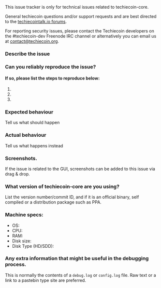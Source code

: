 <!--- Remove sections that do not apply -->

This issue tracker is only for technical issues related to techiecoin-core.

General techiecoin questions and/or support requests and are best directed to the [techiecointalk.io forums](https://techiecointalk.io/).

For reporting security issues, please contact the Techiecoin developers on the #techiecoin-dev Freenode IRC channel or alternatively you can email us at contact@techiecoin.org.

### Describe the issue

### Can you reliably reproduce the issue?
#### If so, please list the steps to reproduce below:
1.
2.
3.

### Expected behaviour
Tell us what should happen

### Actual behaviour
Tell us what happens instead

### Screenshots.
If the issue is related to the GUI, screenshots can be added to this issue via drag & drop.

### What version of techiecoin-core are you using?
List the version number/commit ID, and if it is an official binary, self compiled or a distribution package such as PPA.

### Machine specs:
- OS:
- CPU:
- RAM:
- Disk size:
- Disk Type (HD/SDD):

### Any extra information that might be useful in the debugging process.
This is normally the contents of a `debug.log` or `config.log` file. Raw text or a link to a pastebin type site are preferred.
